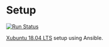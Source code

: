 # Setup
[![Run Status](https://api.shippable.com/projects/58a0c972b195740f00e03d6c/badge?branch=master)](https://app.shippable.com/projects/58a0c972b195740f00e03d6c)

[Xubuntu 18.04 LTS](https://xubuntu.org/release/18-04/) setup using Ansible.
